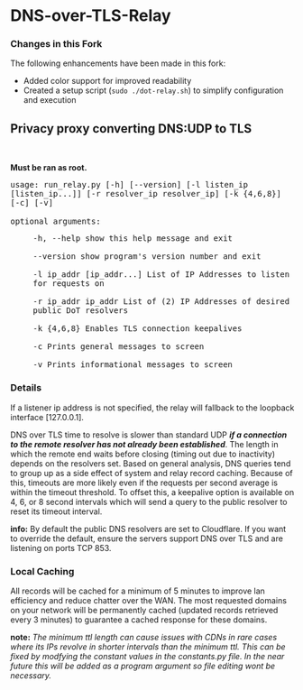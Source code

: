 # DNS-over-TLS-Relay

<h3>Changes in this Fork</h3>
<p> The following enhancements have been made in this fork: </p>
<ul>
<li> Added color support for improved readability </li>
<li> Created a setup script (<code>sudo ./dot-relay.sh</code>) to simplify configuration and execution </li>
</ul>

<body>
  <h2>
    Privacy proxy converting DNS:UDP to TLS
  </h2>
  <br>
  <p>
    <b>Must be ran as root.</b>
  </p>
  <samp>
    usage: run_relay.py [-h] [--version] [-l listen_ip [listen_ip...]]
                    [-r resolver_ip resolver_ip] [-k {4,6,8}] [-c] [-v]
  </samp>
  <br><br>
  <samp>
    optional arguments:<br>
    <p style="margin-left: 40px">
      -h, --help            show this help message and exit<br><br>
      --version             show program's version number and exit<br><br>
      -l ip_addr [ip_addr...]
                        List of IP Addresses to listen for requests on<br><br>
      -r ip_addr ip_addr    List of (2) IP Addresses of desired public DoT
                        resolvers<br><br>
      -k {4,6,8}            Enables TLS connection keepalives<br><br>
      -c                    Prints general messages to screen<br><br>
      -v                    Prints informational messages to screen
    </p>
  </samp>
  <h3>Details</h3>
  <p>
    If a listener ip address is not specified, the relay will fallback to the loopback interface [127.0.0.1].
  </p>
  <p>
    DNS over TLS time to resolve is slower than standard UDP <b><i>if a connection to the remote resolver has not already 
    been established</i></b>. The length in which the remote end waits before closing (timing out due to inactivity) 
    depends on the resolvers set. Based on general analysis, DNS queries tend to group up as a side effect of system and 
    relay record caching. Because of this, timeouts are more likely even if the requests per second average is within the 
    timeout threshold. To offset this, a keepalive option is available on 4, 6, or 8 second intervals which will send a 
    query to the public resolver to reset its timeout interval.
  </p>
  <p>
    <b>info:</b> By default the public DNS resolvers are set to Cloudflare. If you want to override the default, ensure 
    the servers support DNS over TLS and are listening on ports TCP 853.
  </p>
  <h3>Local Caching</h3>
  <p>
    All records will be cached for a minimum of 5 minutes to improve lan efficiency and reduce chatter over the WAN. The 
    most requested domains on your network will be permanently cached (updated records retrieved every 3 minutes) to 
    guarantee a cached response for these domains.
  </p>
  <p>
    <b>note:</b> <i>The minimum ttl length can cause issues with CDNs in rare cases where its IPs revolve in shorter 
    intervals than the minimum ttl. This can be fixed by modfying the constant values in the constants.py file. In the 
    near future this will be added as a program argument so file editing wont be necessary.</i>
  </p>
</body>
